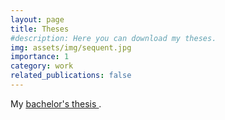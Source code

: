 ```yaml
---
layout: page
title: Theses
#description: Here you can download my theses.
img: assets/img/sequent.jpg
importance: 1
category: work
related_publications: false
---
```


My [<ins> bachelor's thesis </ins>](https://drive.google.com/file/d/13EyI9eTgfvTnlHWxnKYQZ2IcJ5FZeQFS/view?usp=sharing).
